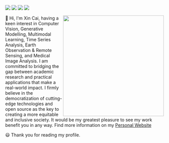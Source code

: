 [![](https://img.shields.io/badge/GoogleScholar-XinCai-lightblue?style=for-the-badge&logo=googlescholar)](https://scholar.google.com/citations?user=maQC2foAAAAJ&hl=en)
[![](https://img.shields.io/badge/Gmail-D14836?style=for-the-badge&logo=gmail&logoColor=white)](mailto:xincai00@gmail.com)
[![](https://img.shields.io/badge/Twitter-1DA1F2?style=for-the-badge&logo=twitter&logoColor=white)](https://twitter.com/XinCai92)
[![](https://img.shields.io/badge/LinkedIn-0077B5?style=for-the-badge&logo=linkedin&logoColor=white)](https://www.linkedin.com/in/xin-cai-0332b824b/)


<a href='https://github.com/TotalVariation'>
    <img align='right' width='320' src='https://github-readme-stats.vercel.app/api?username=TotalVariation&show_icons=true&hide_rank=true&hide_title=true&theme=vue-dark'>
</a>

:wave: Hi, I'm Xin Cai, having a keen interest in Computer Vision, Generative Modelling, Multimodal Learning, Time Series Analysis, Earth Observation & Remote Sensing, and Medical Image Analysis. I am committed to bridging the gap between academic research and practical applications that make a real-world impact. I firmly believe in the democratization of cutting-edge technologies and open source as the key to creating a more equitable and inclusive society. It would be my greatest pleasure to see my work benefit you in any way. Find more information on my [Personal Website](https://totalvariation.github.io/)

:smiley: Thank you for reading my profile.

<!---
TotalVariation/TotalVariation is a ✨ special ✨ repository because its `README.md` (this file) appears on your GitHub profile.
You can click the Preview link to take a look at your changes.
--->
